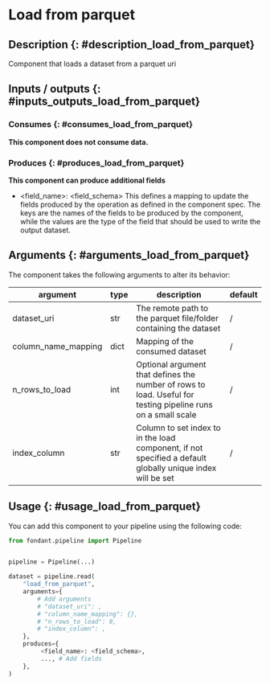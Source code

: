 # Load from parquet

## Description {: #description_load_from_parquet}
Component that loads a dataset from a parquet uri

## Inputs / outputs  {: #inputs_outputs_load_from_parquet}

### Consumes  {: #consumes_load_from_parquet}


**This component does not consume data.**



### Produces {: #produces_load_from_parquet}

**This component can produce additional fields**
- <field_name>: <field_schema>
This defines a mapping to update the fields produced by the operation as defined in the component spec.
The keys are the names of the fields to be produced by the component, while the values are 
the type of the field that should be used to write the output dataset.


## Arguments {: #arguments_load_from_parquet}

The component takes the following arguments to alter its behavior:

| argument | type | description | default |
| -------- | ---- | ----------- | ------- |
| dataset_uri | str | The remote path to the parquet file/folder containing the dataset | / |
| column_name_mapping | dict | Mapping of the consumed dataset | / |
| n_rows_to_load | int | Optional argument that defines the number of rows to load. Useful for testing pipeline runs on a small scale | / |
| index_column | str | Column to set index to in the load component, if not specified a default globally unique index will be set | / |

## Usage {: #usage_load_from_parquet}

You can add this component to your pipeline using the following code:

```python
from fondant.pipeline import Pipeline


pipeline = Pipeline(...)

dataset = pipeline.read(
    "load_from_parquet",
    arguments={
        # Add arguments
        # "dataset_uri": ,
        # "column_name_mapping": {},
        # "n_rows_to_load": 0,
        # "index_column": ,
    },
    produces={
         <field_name>: <field_schema>,
         ..., # Add fields
    },
)
```

